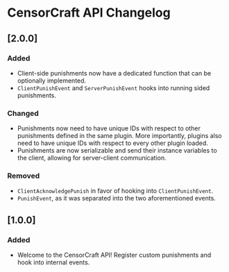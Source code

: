 # CensorCraft API Changelog

## [2.0.0]

### Added

- Client-side punishments now have a dedicated function that can be optionally implemented.
- `ClientPunishEvent` and `ServerPunishEvent` hooks into running sided punishments.

### Changed

- Punishments now need to have unique IDs with respect to other punishments defined in the same plugin. More
  importantly, plugins also need to have unique IDs with respect to every other plugin loaded.
- Punishments are now serializable and send their instance variables to the client, allowing for server-client
  communication.

### Removed

- `ClientAcknowledgePunish` in favor of hooking into `ClientPunishEvent`.
- `PunishEvent`, as it was separated into the two aforementioned events.

## [1.0.0]

### Added

- Welcome to the CensorCraft API! Register custom punishments and hook into internal events.
